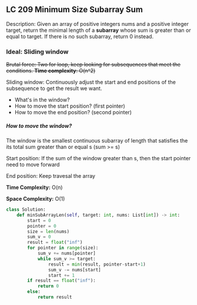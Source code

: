 

## LC 209 Minimum Size Subarray Sum

Description: Given an array of positive integers nums and a positive integer target, return the minimal length of a __subarray__ whose sum is greater than or equal to target. If there is no such subarray, return 0 instead.

### Ideal: Sliding window

~~Brutal force: Two for loop, keep looking for subsequences that meet the conditions. __Time complexity__: O(n^2)~~

Sliding window: Continuously adjust the start and end positions of the subsequence to get the result we want.

* What's in the window?
* How to move the start position? (first pointer)
* How to move the end position? (second pointer)

##### How to move the window?

The window is the smallest continuous subarray of length that satisfies the its total sum greater than or equal s (sum >= s)

Start position: If the sum of the window greater than s, then the start pointer need to move forward

End position: Keep travesal the array

__Time Complexity:__ O(n)

__Space Complexity:__ O(1)


```Python
class Solution:
    def minSubArrayLen(self, target: int, nums: List[int]) -> int:
        start = 0
        pointer = 0
        size = len(nums)
        sum_v = 0
        result = float("inf")
        for pointer in range(size):
            sum_v += nums[pointer]
            while sum_v >= target:
                result = min(result, pointer-start+1)
                sum_v -= nums[start]
                start += 1
        if result == float("inf"):
            return 0 
        else:
            return result

```